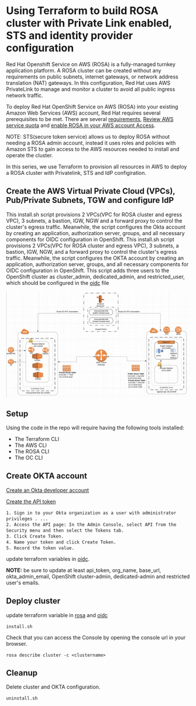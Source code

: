 # Using Terraform to build ROSA cluster with Private Link enabled, STS and identity provider configuration

Red Hat Openshift Service on AWS (ROSA) is a fully-managed turnkey application platform. A ROSA cluster can be created without any requirements on public subnets, internet gateways, or network address translation (NAT) gateways. In this configuration, Red Hat uses AWS PrivateLink to manage and monitor a cluster to avoid all public ingress network traffic.

To deploy Red Hat OpenShift Service on AWS (ROSA) into your existing Amazon Web Services (AWS) account, Red Hat requires several prerequisites to be met. There are several [requirements](https://docs.openshift.com/rosa/rosa_planning/rosa-sts-aws-prereqs.html#rosa-sts-aws-prereqs), [Review AWS service quota](https://docs.openshift.com/rosa/rosa_planning/rosa-sts-required-aws-service-quotas.html#rosa-sts-required-aws-service-quotasr) and [enable ROSA in your AWS account Access](https://docs.openshift.com/rosa/rosa_planning/rosa-sts-setting-up-environment.html#rosa-sts-setting-up-environment).


NOTE: STS(secure token service) allows us to deploy ROSA without needing a ROSA admin account, instead it uses roles and policies with Amazon STS to gain access to the AWS resources needed to install and operate the cluster.

In this series, we use Terraform to provision all resources in AWS to deploy a ROSA cluster with Privatelink, STS and IdP configiration.  

## Create the AWS Virtual Private Cloud (VPCs), Pub/Private Subnets, TGW and configure IdP

This install.sh script provisions 2 VPCs(VPC for ROSA cluster and egress VPC), 3 subnets, a bastion, IGW, NGW and a forward proxy to control the cluster's egress traffic. Meanwhile, the script configures the Okta account by creating an application, authorization server, groups, and all necessary components for OIDC configuration in OpenShift. This install.sh script provisions 2 VPCs(VPC for ROSA cluster and egress VPC), 3 subnets, a bastion, IGW, NGW, and a forward proxy to control the cluster's egress traffic. Meanwhile, the script configures the OKTA account by creating an application, authorization server, groups, and all necessary components for OIDC configuration in OpenShift. This script adds three users to the OpenShift cluster as cluster_admin,  dedicated_admin, and restricted_user, which should be configured in the [oidc](./oidc/oidc.tf) file



![architecture diagram showing privatelink with TGW](./images/ROSA_PrivateLink_TGW_Proxy.png)

## Setup

Using the code in the repo will require having the following tools installed:

- The Terraform CLI
- The AWS CLI
- The ROSA CLI
- The OC CLI

## Create OKTA account
[Create an Okta developer account](https://developer.okta.com/signup/)

[Create the API token](https://developer.okta.com/docs/guides/create-an-api-token/main/)
  
    1. Sign in to your Okta organization as a user with administrator privileges . ...
    2. Access the API page: In the Admin Console, select API from the Security menu and then select the Tokens tab.
    3. Click Create Token.
    4. Name your token and click Create Token.
    5. Record the token value.

update terraform variables in [oidc](./oidc/oidc.tf).

**NOTE:** be sure to update at least api_token, org_name, base_url, okta_admin_email, OpenShift cluster-admin, dedicated-admin and restricted user's emails.  
## Deploy cluster

update terraform variable in [rosa](./rosa/rosa_sts_prvlnk.tf) and [oidc](./oidc/oidc.tf)

   ```
   install.sh
   ```

 Check that you can access the Console by opening the console url in your browser.

   ```
   rosa describe cluster -c <clustername>
   ```

## Cleanup

   Delete cluster and OKTA configuration.
   ```
   uninstall.sh
   ```

